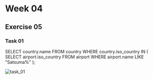 # Week 04

## Exercise 05

### Task 01

SELECT country.name
FROM country
WHERE country.iso_country IN (
		SELECT airport.iso_country
		FROM airport
		WHERE airport.name LIKE "Satsuma%"
		);

![task_01](https://github.com/user-attachments/assets/58e6b8ff-01e3-4b0e-ab4e-ed5a95038721)











  
